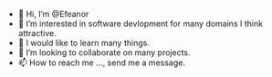 - 👋 Hi, I’m @Efeanor
- 👀 I’m interested in software devlopment for many domains I think attractive.
- 🌱 I would like to learn many things.
- 💞️ I’m looking to collaborate on many projects.
- 📫 How to reach me ..., send me a message.

<!---
Efeanor/Efeanor is a ✨ special ✨ repository because its `README.md` (this file) appears on your GitHub profile.
You can click the Preview link to take a look at your changes.
--->
